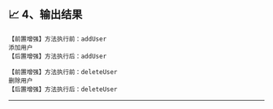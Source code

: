 ## 📈 4、输出结果

```
【前置增强】方法执行前：addUser
添加用户
【后置增强】方法执行后：addUser

【前置增强】方法执行前：deleteUser
删除用户
【后置增强】方法执行后：deleteUser
```

---